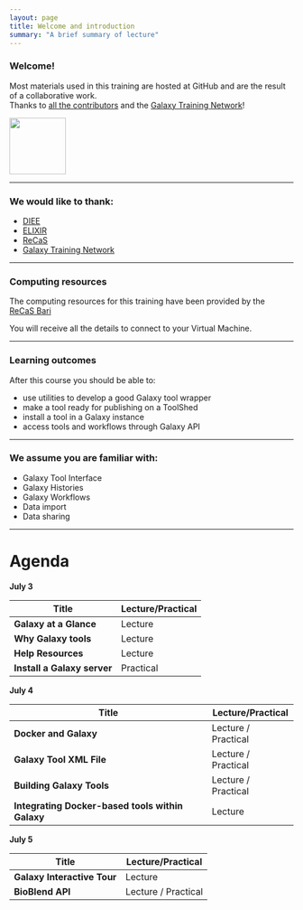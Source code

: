 ```yaml
---
layout: page
title: Welcome and introduction
summary: "A brief summary of lecture"
---
```


### Welcome!

Most materials used in this training are hosted at GitHub and are the result of a collaborative work. <br>Thanks to [all the contributors](https://galaxyproject.github.io/training-material//dev#contributors) and the [Galaxy Training Network](https://wiki.galaxyproject.org/Teach/GTN)!

<img src="https://galaxyproject.github.io/training-material//assets/images/GTN.png" width="100">

---
### We would like to thank:

- [DIEE](http://dipartimenti.unica.it/ingegneriaelettricaedelettronica//)
- [ELIXIR](http://elixir-italy.org/)
- [ReCaS](https://www.recas-bari.it)
- [Galaxy Training Network](https://galaxyproject.org/teach/gtn/)

---
### Computing resources

The computing resources for this training have been provided by the<br> [ReCaS Bari](https://www.recas-bari.it)

You will receive all the details to connect to your Virtual Machine.

---
### Learning outcomes

After this course you should be able to:

- use utilities to develop a good Galaxy tool wrapper
- make a tool ready for publishing on a ToolShed
- install a tool in a Galaxy instance
- access tools and workflows through Galaxy API

---
### We assume you are familiar with:

- Galaxy Tool Interface
- Galaxy Histories
- Galaxy Workflows
- Data import
- Data sharing

---
# Agenda

**July 3**

Title | Lecture/Practical
------|-------------------
**Galaxy at a Glance** | Lecture
**Why Galaxy tools** | Lecture
**Help Resources** | Lecture
**Install a Galaxy server** | Practical

**July 4**

Title | Lecture/Practical
------|-------------------
**Docker and Galaxy** | Lecture / Practical
**Galaxy Tool XML File** | Lecture / Practical
**Building Galaxy Tools** | Lecture / Practical
**Integrating Docker-based tools within Galaxy** | Lecture 

**July 5**

Title | Lecture/Practical
------|-------------------
**Galaxy Interactive Tour** | Lecture
**BioBlend API** | Lecture / Practical



